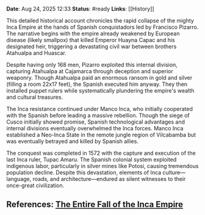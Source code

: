 **Date**: Aug 24, 2025 12:33
**Status**: #ready 
**Links**: [[History]]

This detailed historical account chronicles the rapid collapse of the mighty Inca Empire at the hands of Spanish conquistadors led by Francisco Pizarro. The narrative begins with the empire already weakened by European disease (likely smallpox) that killed Emperor Huayna Capac and his designated heir, triggering a devastating civil war between brothers Atahualpa and Huascar.

Despite having only 168 men, Pizarro exploited this internal division, capturing Atahualpa at Cajamarca through deception and superior weaponry. Though Atahualpa paid an enormous ransom in gold and silver (filling a room 22x17 feet), the Spanish executed him anyway. They then installed puppet rulers while systematically plundering the empire's wealth and cultural treasures.

The Inca resistance continued under Manco Inca, who initially cooperated with the Spanish before leading a massive rebellion. Though the siege of Cusco initially showed promise, Spanish technological advantages and internal divisions eventually overwhelmed the Inca forces. Manco Inca established a Neo-Inca State in the remote jungle region of Vilcabamba but was eventually betrayed and killed by Spanish allies.

The conquest was completed in 1572 with the capture and execution of the last Inca ruler, Tupac Amaru. The Spanish colonial system exploited indigenous labor, particularly in silver mines like Potosi, causing tremendous population decline. Despite this devastation, elements of Inca culture—language, roads, and architecture—endured as silent witnesses to their once-great civilization.

## References: [The Entire Fall of the Inca Empire](https://youtu.be/QgsDVitm2dQ?si=cHgIyTR2tuRWPjIf)